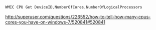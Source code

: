 ```powershell
WMIC CPU Get DeviceID,NumberOfCores,NumberOfLogicalProcessors
```

http://superuser.com/questions/226552/how-to-tell-how-many-cpus-cores-you-have-on-windows-7/520841#520841

